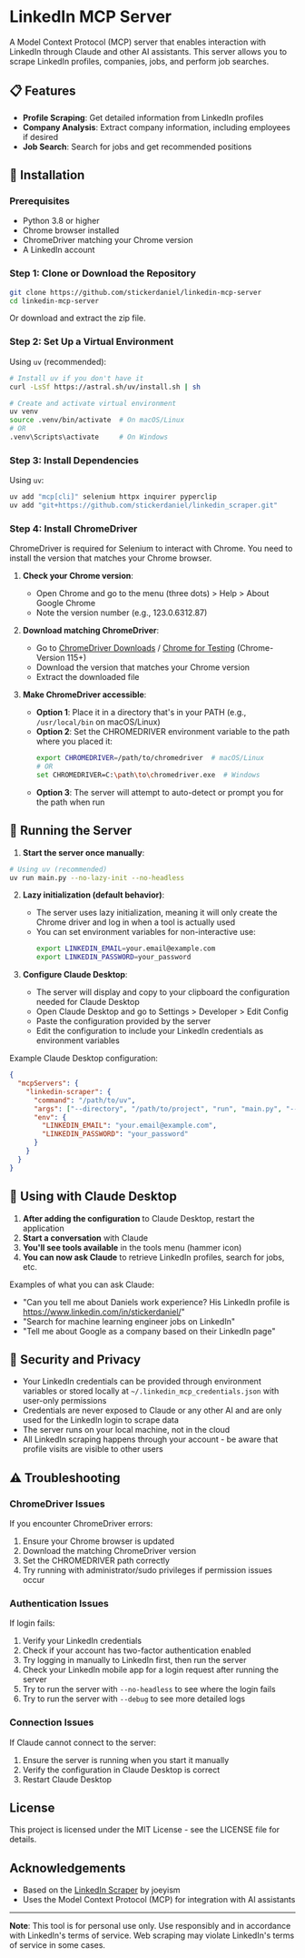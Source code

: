 # LinkedIn MCP Server

A Model Context Protocol (MCP) server that enables interaction with LinkedIn through Claude and other AI assistants. This server allows you to scrape LinkedIn profiles, companies, jobs, and perform job searches.

## 📋 Features

- **Profile Scraping**: Get detailed information from LinkedIn profiles
- **Company Analysis**: Extract company information, including employees if desired
- **Job Search**: Search for jobs and get recommended positions

## 🔧 Installation

### Prerequisites

- Python 3.8 or higher
- Chrome browser installed
- ChromeDriver matching your Chrome version
- A LinkedIn account

### Step 1: Clone or Download the Repository

```bash
git clone https://github.com/stickerdaniel/linkedin-mcp-server
cd linkedin-mcp-server
```

Or download and extract the zip file.

### Step 2: Set Up a Virtual Environment

Using `uv` (recommended):

```bash
# Install uv if you don't have it
curl -LsSf https://astral.sh/uv/install.sh | sh

# Create and activate virtual environment
uv venv
source .venv/bin/activate  # On macOS/Linux
# OR
.venv\Scripts\activate     # On Windows
```

### Step 3: Install Dependencies

Using `uv`:

```bash
uv add "mcp[cli]" selenium httpx inquirer pyperclip
uv add "git+https://github.com/stickerdaniel/linkedin_scraper.git"
```

### Step 4: Install ChromeDriver

ChromeDriver is required for Selenium to interact with Chrome. You need to install the version that matches your Chrome browser.

1. **Check your Chrome version**:
   - Open Chrome and go to the menu (three dots) > Help > About Google Chrome
   - Note the version number (e.g., 123.0.6312.87)

2. **Download matching ChromeDriver**:
   - Go to [ChromeDriver Downloads](https://chromedriver.chromium.org/downloads) / [Chrome for Testing](https://googlechromelabs.github.io/chrome-for-testing/) (Chrome-Version 115+)
   - Download the version that matches your Chrome version
   - Extract the downloaded file

3. **Make ChromeDriver accessible**:
   - **Option 1**: Place it in a directory that's in your PATH (e.g., `/usr/local/bin` on macOS/Linux)
   - **Option 2**: Set the CHROMEDRIVER environment variable to the path where you placed it:
     ```bash
     export CHROMEDRIVER=/path/to/chromedriver  # macOS/Linux
     # OR
     set CHROMEDRIVER=C:\path\to\chromedriver.exe  # Windows
     ```
   - **Option 3**: The server will attempt to auto-detect or prompt you for the path when run

## 🚀 Running the Server

1. **Start the server once manually**:

```bash
# Using uv (recommended)
uv run main.py --no-lazy-init --no-headless
```

2. **Lazy initialization (default behavior)**:
   - The server uses lazy initialization, meaning it will only create the Chrome driver and log in when a tool is actually used
   - You can set environment variables for non-interactive use:
     ```bash
     export LINKEDIN_EMAIL=your.email@example.com
     export LINKEDIN_PASSWORD=your_password
     ```

3. **Configure Claude Desktop**:
   - The server will display and copy to your clipboard the configuration needed for Claude Desktop
   - Open Claude Desktop and go to Settings > Developer > Edit Config
   - Paste the configuration provided by the server
   - Edit the configuration to include your LinkedIn credentials as environment variables

Example Claude Desktop configuration:
```json
{
  "mcpServers": {
    "linkedin-scraper": {
      "command": "/path/to/uv",
      "args": ["--directory", "/path/to/project", "run", "main.py", "--no-setup"],
      "env": {
        "LINKEDIN_EMAIL": "your.email@example.com",
        "LINKEDIN_PASSWORD": "your_password"
      }
    }
  }
}
```

## 🔄 Using with Claude Desktop

1. **After adding the configuration** to Claude Desktop, restart the application
2. **Start a conversation** with Claude
3. **You'll see tools available** in the tools menu (hammer icon)
4. **You can now ask Claude** to retrieve LinkedIn profiles, search for jobs, etc.

Examples of what you can ask Claude:
- "Can you tell me about Daniels work experience? His LinkedIn profile is https://www.linkedin.com/in/stickerdaniel/"
- "Search for machine learning engineer jobs on LinkedIn"
- "Tell me about Google as a company based on their LinkedIn page"

## 🔐 Security and Privacy

- Your LinkedIn credentials can be provided through environment variables or stored locally at `~/.linkedin_mcp_credentials.json` with user-only permissions
- Credentials are never exposed to Claude or any other AI and are only used for the LinkedIn login to scrape data
- The server runs on your local machine, not in the cloud
- All LinkedIn scraping happens through your account - be aware that profile visits are visible to other users

## ⚠️ Troubleshooting

### ChromeDriver Issues

If you encounter ChromeDriver errors:
1. Ensure your Chrome browser is updated
2. Download the matching ChromeDriver version
3. Set the CHROMEDRIVER path correctly
4. Try running with administrator/sudo privileges if permission issues occur

### Authentication Issues

If login fails:
1. Verify your LinkedIn credentials
2. Check if your account has two-factor authentication enabled
3. Try logging in manually to LinkedIn first, then run the server
4. Check your LinkedIn mobile app for a login request after running the server
5. Try to run the server with `--no-headless` to see where the login fails
6. Try to run the server with `--debug` to see more detailed logs

### Connection Issues

If Claude cannot connect to the server:
1. Ensure the server is running when you start it manually
2. Verify the configuration in Claude Desktop is correct
3. Restart Claude Desktop

## License

This project is licensed under the MIT License - see the LICENSE file for details.

## Acknowledgements

- Based on the [LinkedIn Scraper](https://github.com/joeyism/linkedin_scraper) by joeyism
- Uses the Model Context Protocol (MCP) for integration with AI assistants

---

**Note**: This tool is for personal use only. Use responsibly and in accordance with LinkedIn's terms of service. Web scraping may violate LinkedIn's terms of service in some cases.
